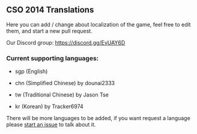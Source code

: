 ## CSO 2014 Translations

Here you can add / change about localization of the game, feel free to edit them, and start a new pull request.

Our Discord group: https://discord.gg/EvUAY6D

### Current supporting languages:

- sgp (English)

- chn (Simplified Chinese) by dounai2333

- tw (Traditional Chinese) by Jason Tse

- kr (Korean) by Tracker6974

There will be more languages to be added, if you want request a language please [start an issue](https://github.com/xRiseless/cso2014-translations/issues/new) to talk about it.
